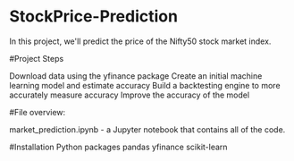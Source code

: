 # StockPrice-Prediction

In this project, we'll predict the price of the Nifty50 stock market index.

#Project Steps

Download data using the yfinance package
Create an initial machine learning model and estimate accuracy
Build a backtesting engine to more accurately measure accuracy
Improve the accuracy of the model

#File overview:

market_prediction.ipynb - a Jupyter notebook that contains all of the code.

#Installation
Python packages
pandas
yfinance
scikit-learn
